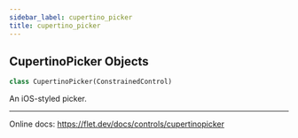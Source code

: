 ```yaml
---
sidebar_label: cupertino_picker
title: cupertino_picker
---
```


## CupertinoPicker Objects

```python
class CupertinoPicker(ConstrainedControl)
```

An iOS-styled picker.

-----

Online docs: https://flet.dev/docs/controls/cupertinopicker

